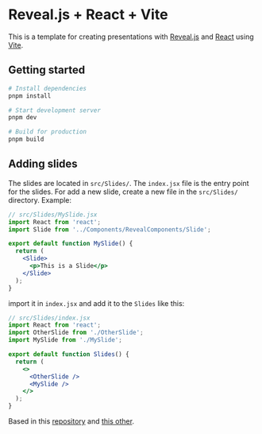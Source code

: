 # Reveal.js + React + Vite

This is a template for creating presentations with [Reveal.js](https://revealjs.com/) and [React](https://reactjs.org/) using [Vite](https://vitejs.dev/).

## Getting started

```bash
# Install dependencies
pnpm install

# Start development server
pnpm dev

# Build for production
pnpm build
```

## Adding slides

The slides are located in `src/Slides/`. The `index.jsx` file is the entry point for the slides. For add a new slide, create a new file in the `src/Slides/` directory. Example:

```jsx
// src/Slides/MySlide.jsx
import React from 'react';
import Slide from '../Components/RevealComponents/Slide';

export default function MySlide() {
  return (
    <Slide>
      <p>This is a Slide</p>
    </Slide>
  );
}
```

import it in `index.jsx` and add it to the `Slides` like this:

```jsx
// src/Slides/index.jsx
import React from 'react';
import OtherSlide from './OtherSlide';
import MySlide from './MySlide';

export default function Slides() {
  return (
    <>
      <OtherSlide />
      <MySlide />
    </>
  );
}
```

Based in this [repository](https://github.com/NatKarmios/gillian-debugger-presentation) and [this other](https://github.com/Kat-Codes/building-talks-with-reveal.js).
